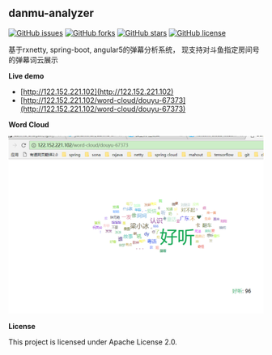##  danmu-analyzer 

[![GitHub issues](https://img.shields.io/github/issues/jianzhichun/danmu-analyzer.svg)](https://github.com/jianzhichun/danmu-analyzer/issues)
[![GitHub forks](https://img.shields.io/github/forks/jianzhichun/danmu-analyzer.svg)](https://github.com/jianzhichun/danmu-analyzer/network)
[![GitHub stars](https://img.shields.io/github/stars/jianzhichun/danmu-analyzer.svg)](https://github.com/jianzhichun/danmu-analyzer/stargazers)
[![GitHub license](https://img.shields.io/github/license/jianzhichun/danmu-analyzer.svg)](https://github.com/jianzhichun/danmu-analyzer/blob/master/LICENSE)

基于rxnetty, spring-boot, angular5的弹幕分析系统， 现支持对斗鱼指定房间号的弹幕词云展示

**Live demo**

*   [http://122.152.221.102](http://122.152.221.102)
*   [http://122.152.221.102/word-cloud/douyu-67373](http://122.152.221.102/word-cloud/douyu-67373)

**Word Cloud**

![word-cloud](/images/word-cloud.PNG)


**License**

This project is licensed under Apache License 2.0.